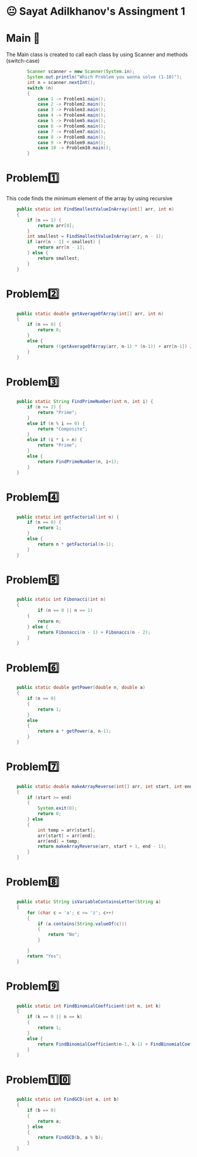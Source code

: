 # :neutral_face: Sayat Adilkhanov's Assingment 1

# Main 🚀

The Main class is created to call each class by using Scanner and methods (switch-case)

```java
        Scanner scanner = new Scanner(System.in);
        System.out.println("Which Problem you wanna solve (1-10)");
        int n = scanner.nextInt();
        switch (n)
        {
            case 1 -> Problem1.main();
            case 2 -> Problem2.main();
            case 3 -> Problem3.main();
            case 4 -> Problem4.main();
            case 5 -> Problem5.main();
            case 6 -> Problem6.main();
            case 7 -> Problem7.main();
            case 8 -> Problem8.main();
            case 9 -> Problem9.main();
            case 10 -> Problem10.main();
        }
```       

# Problem:one:

This code finds the minimum element of the array by using recursive

```java
    public static int FindSmallestValueInArray(int[] arr, int n) 
    {
        if (n == 1) {
            return arr[0];
        }
        int smallest = FindSmallestValueInArray(arr, n - 1);
        if (arr[n - 1] < smallest) {
            return arr[n - 1];
        } else {
            return smallest;
        }
    }
```
# Problem:two:




```java
    public static double getAverageOfArray(int[] arr, int n)
    {
        if (n == 0) {
            return 0;
        }
        else {
            return ((getAverageOfArray(arr, n-1) * (n-1)) + arr[n-1]) / n;
        }
    }
```            
# Problem:three:



```java
    public static String FindPrimeNumber(int n, int i) {
        if (n <= 2) { 
            return "Prime";
        }
        else if (n % i == 0) { 
            return "Composite";
        }
        else if (i * i > n) { 
            return "Prime";
        }
        else { 
            return FindPrimeNumber(n, i+1);
        }
    }
``` 
# Problem:four:


```java
    public static int getFactorial(int n) {
        if (n == 0) { 
            return 1;
        }
        else {
            return n * getFactorial(n-1);
        }
    }
``` 
# Problem:five:


```java
    public static int Fibonacci(int n)
    {
            if (n == 0 || n == 1)
        {
            return n;
        } else {
            return Fibonacci(n - 1) + Fibonacci(n - 2);
        }
    }
``` 
# Problem:six:


```java
    public static double getPower(double n, double a)
    {
        if (n == 0)
        {
            return 1;
        }
        else
        {
            return a * getPower(a, n-1);
        }
    }
``` 
# Problem:seven:


```java
    public static double makeArrayReverse(int[] arr, int start, int end)
    {
        if (start >= end)
        {
            System.exit(0);
            return 0;
        } else
        {
            int temp = arr[start];
            arr[start] = arr[end];
            arr[end] = temp; 
            return makeArrayReverse(arr, start + 1, end - 1); 
        }
    }
``` 
# Problem:eight:


```java
    public static String isVariableContainsLetter(String a)
    {
        for (char c = 'a'; c <= 'z'; c++)
        {
            if (a.contains(String.valueOf(c)))
            {
                return "No";
            }

        }
        return "Yes";
    }
``` 
# Problem:nine:


```java
    public static int FindBinomialCoefficient(int n, int k)
    {
        if (k == 0 || n == k)
        {
            return 1;
        }
        else {
            return FindBinomialCoefficient(n-1, k-1) + FindBinomialCoefficient(n-1, k);
        }
    }
``` 
# Problem:one::zero:


```java
    public static int FindGCD(int a, int b)
    {
        if (b == 0)
        {
            return a;
        } else
        {
            return FindGCD(b, a % b);
        }
    }
``` 
